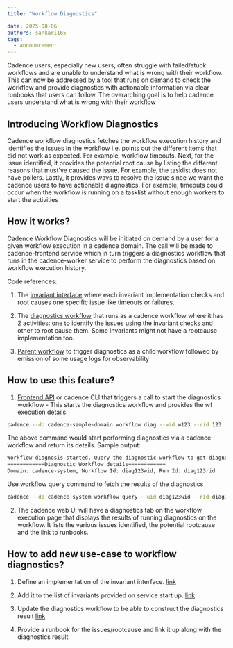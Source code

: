 ```yaml
---
title: "Workflow Diagnostics"

date: 2025-08-06
authors: sankari165
tags:
  - announcement
---
```


Cadence users, especially new users, often struggle with failed/stuck workflows and are unable to understand what is wrong with their workflow. This can now be addressed by a tool that runs on demand to check the workflow and provide diagnostics with actionable information via clear runbooks that users can follow. The overarching goal is to help cadence users understand what is wrong with their workflow

<!-- truncate -->

## Introducing Workflow Diagnostics

Cadence workflow diagnostics fetches the workflow execution history and identifies  the issues in the workflow i.e. points out the different items that did not work as expected. For example, workflow timeouts. Next, for the issue identified, it provides the potential root cause by listing the different reasons that must've caused the issue. For example, the tasklist does not have pollers. Lastly, it provides ways to resolve the issue since we want the cadence users to have actionable diagnostics. For example, timeouts could occur when the workflow is running on a tasklist without enough workers to start the activities

## How it works?

Cadence Workflow Diagnostics will be initiated on demand by a user for a given workflow execution in a cadence domain. The call will be made to cadence-frontend service which in turn triggers a diagnostics workflow that runs in the cadence-worker service to perform the diagnostics based on workflow execution history.

Code references:

1. The [invariant interface](https://github.com/cadence-workflow/cadence/tree/master/service/worker/diagnostics/invariant) where each invariant implementation checks and root causes one specific issue like timeouts or failures.

2. The [diagnostics workflow](https://github.com/cadence-workflow/cadence/blob/master/service/worker/diagnostics/workflow.go) that runs as a cadence workflow where it has 2 activities: one to identify the issues using the invariant checks and other to root cause them. Some invariants might not have a rootcause implementation too.

3. [Parent workflow](https://github.com/cadence-workflow/cadence/blob/master/service/worker/diagnostics/parent_workflow.go) to trigger diagnostics as a child workflow followed by emission of some usage logs for observability

## How to use this feature?

1. [Frontend API](https://github.com/cadence-workflow/cadence/blob/master/service/frontend/api/interface.go#L47) or cadence CLI that triggers a call to start the diagnostics workflow - This starts the diagnostics workflow and provides the wf execution details.

```bash
cadence --do cadence-sample-domain workflow diag --wid w123 --rid 123
```

The above command would start performing diagnostics via a cadence workflow and return its details. Sample output:

```bash
Workflow diagnosis started. Query the diagnostic workflow to get diagnostics report.
============Diagnostic Workflow details============
Domain: cadence-system, Workflow Id: diag123wid, Run Id: diag123rid
```

Use workflow query command to fetch the results of the diagnostics

```bash
cadence --do cadence-system workflow query --wid diag123wid --rid diag123rid --qt query-diagnostics-report
```

2. The cadence web UI will have a diagnostics tab on the workflow execution page that displays the results of running diagnostics on the workflow. It lists the various issues identified, the potential rootcause and the link to runbooks.

## How to add new use-case to workflow diagnostics?

1. Define an implementation of the invariant interface. [link](https://github.com/cadence-workflow/cadence/tree/master/service/worker/diagnostics/invariant/failure)

2. Add it to the list of invariants provided on service start up. [link](https://github.com/cadence-workflow/cadence/blob/master/cmd/server/cadence/server.go#L265)

3. Update the diagnostics workflow to be able to construct the diagnostics result [link](https://github.com/cadence-workflow/cadence/blob/master/service/worker/diagnostics/workflow.go#L201)

4. Provide a runbook for the issues/rootcause and link it up along with the diagnostics result
